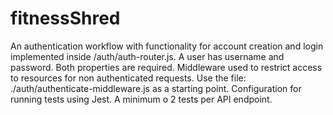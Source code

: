 # fitnessShred


An authentication workflow with functionality for account creation and login implemented inside /auth/auth-router.js. A user has username and password. Both properties are required.
Middleware used to restrict access to resources for non authenticated requests. Use the file: ./auth/authenticate-middleware.js as a starting point.
Configuration for running tests using Jest.
A minimum o 2 tests per API endpoint.
